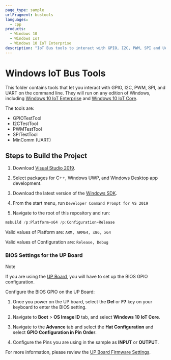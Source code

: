 ```yaml
---
page_type: sample
urlFragment: bustools
languages:
  - cpp
products:
  - Windows 10
  - Windows IoT
  - Windows 10 IoT Enterprise
description: "IoT Bus tools to interact with GPIO, I2C, PWM, SPI and UART."
---
```


# Windows IoT Bus Tools

This folder contains tools that let you interact with GPIO, I2C, PWM, SPI, and UART on the command line. They will run on any edition of Windows, including [Windows 10 IoT Enterprise](https://docs.microsoft.com/windows/iot/iot-enterprise/getting_started) and [Windows 10 IoT Core](https://docs.microsoft.com/windows/iot-core/windows-iot-core).

The tools are:
- GPIOTestTool
- I2CTestTool
- PWMTestTool
- SPITestTool
- MinComm (UART)

## Steps to Build the Project
1. Download [Visual Studio 2019](https://www.visualstudio.com/downloads/).

1. Select packages for C++, Windows UWP, and Windows Desktop app development.

1. Download the latest version of the [Windows SDK](https://developer.microsoft.com/en-us/windows/downloads/windows-10-sdk).

1. From the start menu, run `Developer Command Prompt for VS 2019`

1. Navigate to the root of this repository and run:

```powershell
msbuild /p:Platform=x64 /p:Configuration=Release
```

Valid values of Platform are: `ARM, ARM64, x86, x64`

Valid values of Configuration are: `Release, Debug`

### BIOS Settings for the UP Board

>[!NOTE]
>
> If you are using the [UP Board](https://up-board.org/up/specifications/), you will have to set up the BIOS GPIO configuration.

Configure the BIOS GPIO on the UP Board:

1. Once you power on the UP board, select the **Del** or **F7** key on your keyboard to enter the BIOS setting.

1. Navigate to **Boot** > **OS Image ID** tab, and select **Windows 10 IoT Core**.

1. Navigate to the **Advance** tab and select the **Hat Configuration** and select **GPIO Configuration in Pin Order**.

1. Configure the Pins you are using in the sample as **INPUT** or **OUTPUT**.

For more information, please review the [UP Board Firmware Settings](https://www.annabooks.com/Articles/Articles_IoT10/Windows-10-IoT-UP-Board-BIOS-RHPROXY-Rev1.3.pdf).
